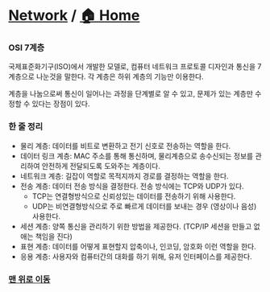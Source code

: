 # [Network](https://github.com/hyojaekim/TIL/tree/master/Network) / [🏠 Home](https://github.com/hyojaekim/TIL)

### OSI 7계층

국제표준화기구(ISO)에서 개발한 모델로, 컴퓨터 네트워크 프로토콜 디자인과 통신을 7계층으로 나눈것을 말한다. 각 계층은 하위 계층의 기능만 이용한다.

계층을 나눔으로써 통신이 일어나는 과정을 단계별로 알 수 있고, 문제가 있는 계층만 수정할 수 있다는 장점이 있다.

### 한 줄 정리

* 물리 계층: 데이터를 비트로 변환하고 전기 신호로 전송하는 역할을 한다.
* 데이터 링크 계층: MAC 주소를 통해 통신하며, 물리계층으로 송수신되는 정보를 관리하여 안전하게 전달되도록 도와주는 계층이다.
* 네트워크 계층: 길잡이 역할로 목적지까지 경로를 결정하는 역할을 한다.
* 전송 계층: 데이터 전송 방식을 결정한다. 전송 방식에는 TCP와 UDP가 있다.
  * TCP는 연결형방식으로 신뢰성있는 데이터를 전송하기 위해 사용한다.
  * UDP는 비연결형방식으로 주로 빠르게 데이터를 보내는 경우 (영상이나 음성) 사용한다.
* 세션 계층: 양쪽 통신을 관리하기 위한 방법을 제공한다. (TCP/IP 세션을 만들고 없애는 책임을 진다)
* 표현 계층: 데이터를 어떻게 표현할지 압축이나, 인코딩, 암호화 이런 역할을 한다.
* 응용 계층: 사용자와 컴퓨터간의 대화를 하기 위해, 유저 인터페이스를 제공한다.

### [맨 위로 이동](https://github.com/hyojaekim/TIL/blob/master/Network/osi7.md#Network---home)
